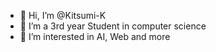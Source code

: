 - 👋 Hi, I’m @Kitsumi-K
- 🌱 I’m a 3rd year Student in computer science
- 👀 I’m interested in AI, Web and more

